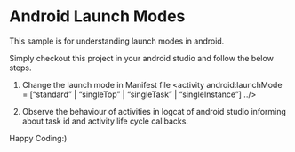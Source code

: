 # Android Launch Modes

This sample is for understanding launch modes in android.

Simply checkout this project in your android studio and follow the below steps.

1. Change the launch mode in Manifest file
<activity android:launchMode = [“standard” | “singleTop” | “singleTask” | “singleInstance”] ../>

2. Observe the behaviour of activities in logcat of android studio informing about task id and activity life cycle callbacks.

Happy Coding:)
